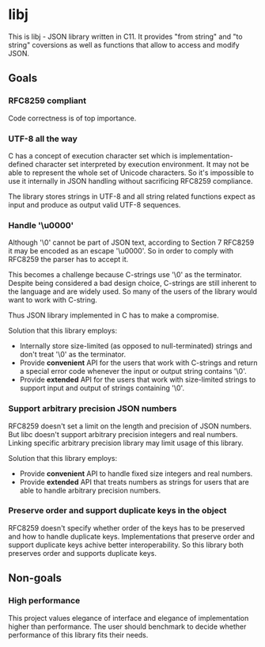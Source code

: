 # libj 

This is libj - JSON library written in C11. It provides "from string" and "to
string" coversions as well as functions that allow to access and modify JSON.

## Goals

### RFC8259 compliant

Code correctness is of top importance.

### UTF-8 all the way

C has a concept of execution character set which is implementation-defined
character set interpreted by execution environment. It may not be able to
represent the whole set of Unicode characters. So it's impossible to use it
internally in JSON handling without sacrificing RFC8259 compliance. 

The library stores strings in UTF-8 and all string related functions expect as
input and produce as output valid UTF-8 sequences.

### Handle '\u0000' 

Although '\0' cannot be part of JSON text, according to Section 7 RFC8259 it
may be encoded as an escape '\u0000'. So in order to comply with RFC8259 the
parser has to accept it.

This becomes a challenge because C-strings use '\0' as the terminator. Despite
being considered a bad design choice, C-strings are still inherent to the
language and are widely used. So many of the users of the library would want to
work with C-string.

Thus JSON library implemented in C has to make a compromise.

Solution that this library employs:

* Internally store size-limited (as opposed to null-terminated) strings and
  don't treat '\0' as the terminator.
* Provide **convenient** API for the users that work with C-strings and return
  a special error code whenever the input or output string contains '\0'.
* Provide **extended** API for the users that work with size-limited strings to
  support input and output of strings containing '\0'.

### Support arbitrary precision JSON numbers

RFC8259 doesn't set a limit on the length and precision of JSON numbers. But
libc doesn't support arbitrary precision integers and real numbers. Linking
specific arbitrary precision library may limit usage of this library.

Solution that this library employs:

* Provide **convenient** API to handle fixed size integers and real
  numbers.
* Provide **extended** API that treats numbers as strings for users that are
  able to handle arbitrary precision numbers.

### Preserve order and support duplicate keys in the object

RFC8259 doesn't specify whether order of the keys has to be preserved and how
to handle duplicate keys. Implementations that preserve order and support
duplicate keys achive better interoperability. So this library both preserves
order and supports duplicate keys.

## Non-goals

### High performance

This project values elegance of interface and elegance of implementation higher
than performance. The user should benchmark to decide whether performance of
this library fits their needs.


